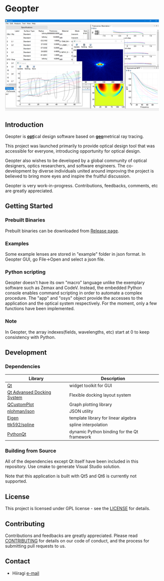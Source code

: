 # Geopter

![demo](data/screenshots/Geopter_demo_windows.png)

## Introduction
Geopter is <u>**opt**</u>ical design software based on <u>**geo**</u>metrical ray tracing.

This project was launched primarily to provide optical design tool that was accessible for everyone, introducing opportunity for optical design.

Geopter also wishes to be developed by a global community of optical designers, optics researchers, and software engineers.  The co-development by diverse individuals united around improving the project is believed to bring more eyes and inspire the fruitful discussion.

Geopter is very work-in-progress.  Contributions, feedbacks, comments, etc are greatly appreciated.


## Getting Started
### Prebuilt Binaries
Prebuilt binaries can be downloaded from [Release page](https://github.com/heterophyllus/Geopter/releases/latest).

### Examples
Some example lenses are stored in "example" folder in json format.  In Geopter GUI, go File->Open and select a json file.

### Python scripting
Geopter doesn't have its own "macro" language unlike the exemplary software such as Zemax and CodeV.  Instead, the embedded Python console enables command scripting in order to automate a complex procedure. The "app" and "osys" object provide the accesses to the application and the optical system respectively.
For the moment, only a few functions have been implemented.

### Note
In Geopter, the array indexes(fields, wavelengths, etc) start at 0 to keep consistency with Python.


## Development
### Dependencies

|Library|Description|
|---|---|
|[Qt](https://www.qt.io)|widget toolkit for GUI|
|[Qt Advansed Docking System](https://github.com/githubuser0xFFFF/Qt-Advanced-Docking-System)|Flexible docking layout system|
|[QCustomPlot](https://www.qcustomplot.com)|Graph plotting library |
|[nlohman/json](https://github.com/nlohmann/json)|JSON utility|
|[Eigen](https://eigen.tuxfamily.org/index.php?title=Main_Page)|template library for linear algebra|
|[ttk592/spline](https://github.com/ttk592/spline)|spline interpolation|
|[PythonQt](https://mevislab.github.io/pythonqt/index.html)|dynamic Python binding for the Qt framework|


### Building from Source
All of the dependencies except Qt itself have been included in this repository.  Use cmake to generate Visual Studio solution.

Note that this application is built with Qt5 and Qt6 is currently not supported.


## License
This project is licensed under GPL license - see the [LICENSE](LICENSE.md) for details.


## Contributing
Contributions and feedbacks are greatly appreciated.
Please read [CONTRIBUTING](CONTRIBUTING.md) for details on our code of conduct, and the process for submitting pull requests to us.


## Contact
- Hiiragi [ e-mail ](mailto:heterophyllus.work@gmail.com)


